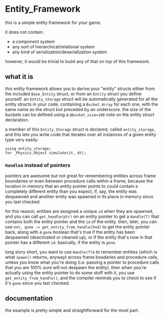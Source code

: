 Entity_Framework
================

this is a simple entity framework for your game.

it does not contain:

 - a component system
 - any sort of hierarchical/relational system
 - any kind of serialization/deserialization system

however, it would be trivial to build any of that on top of this framework.


what it is
----------

this entity framework allows you to derive your "entity" structs either from the
included `Base_Entity` struct, or from an `Entity` struct you define yourself.
an `Entity_Storage` struct will be automatically generated for all the entity
structs in your code, containing a `Bucket_Array` for each one, with the same
name as the struct but preceded by an underscore. the size of the buckets can be
defined using a `@bucket_size=100` note on the entity struct declaration.

a member of this `Entity_Storage` struct is declared, called `entity_storage`,
and this lets you write code that iterates over all instances of a given entity
type very easily:

```
using entity_storage;
for _Physics_Object simulate(it, dt);
```

### `Handle`s instead of pointers

pointers are awesome but not great for remembering entities across frame
boundaries or even between procedure calls within a frame, because the location
in memory that an entity pointer points to could contain a completely different
entity than you expect, if, say, the entity was despawned and another entity was
spawned in its place in memory since you last checked.

for this reason, entities are assigned a unique `id` when they are spawned, and
you can call `get_handle(ptr)` on an entity pointer to get a `Handle(T)` that
contains both the entity pointer and the `id` of the entity. then, later, you
can use `ent, gone := get_entity_from_handle(hnd)` to get the entity pointer
back, along with a `gone` boolean that's true if the entity has been despawned
(deactivated or cleaned up), or if the entity that's now in that pointer has a
different `id`. basically, if the entity is *`gone`*.

long story short, you want to use `Handle(T)`s to remember entities (which is
what `spawn()` returns, anyway) across frame boudaries and procedure calls,
unless you know what you're doing (i.e. passing a pointer to procedure calls
that you are 100% sure will not despawn the entity). then when you're actually
using the entity pointer to do some stuff with it, you use
`get_entity_from_handle()`, and the compiler reminds you to check to see if it's
`gone` since you last checked.


documentation
-------------

the example is pretty simple and straightforward for the most part.
